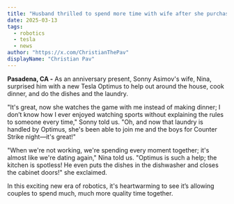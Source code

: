 ```yaml
---
title: "Husband thrilled to spend more time with wife after she purchased humanoid robot to cook diner and do the laundry"
date: 2025-03-13
tags: 
  - robotics
  - tesla
  - news
author: "https://x.com/ChristianThePav"
displayName: "Christian Pav"
---
```


**Pasadena, CA -** As an anniversary present, Sonny Asimov's wife, Nina, surprised him with a new Tesla Optimus to help out around the house, cook dinner, and do the dishes and the laundry.

"It's great, now she watches the game with me instead of making dinner; I don’t know how I ever enjoyed watching sports without explaining the rules to someone every time," Sonny told us. "Oh, and now that laundry is handled by Optimus, she's been able to join me and the boys for Counter Strike night—it's great!"

"When we're not working, we're spending every moment together; it's almost like we're dating again," Nina told us. "Optimus is such a help; the kitchen is spotless! He even puts the dishes in the dishwasher and closes the cabinet doors!" she exclaimed.

In this exciting new era of robotics, it's heartwarming to see it’s allowing couples to spend much, much more quality time together.
